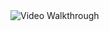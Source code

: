 
<img src='https://chart.googleapis.com/chart?cht=qr&chs=200x200&chl=http%3A%2F%2Fcodename-one.appspot.com%2F4695809256062976%2F415b9389-0d19-417c-b4ee-fcf8a32a7725%2FMyApplication-debug.apk&chld=H|0' title='QR CODE READER' width='' alt='Video Walkthrough' />
